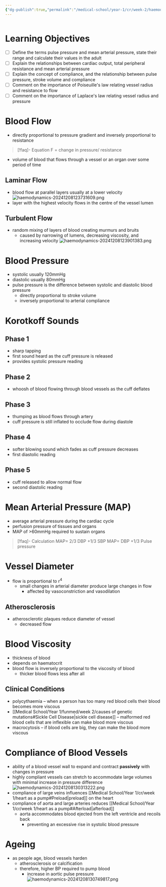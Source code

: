 ```yaml
---
{"dg-publish":true,"permalink":"/medical-school/year-1/cr/week-2/haemodynamics/","tags":["cr"]}
---
```


```table-of-contents
```
# Learning Objectives
- [ ] Define the terms pulse pressure and mean arterial pressure, state their range and calculate their values in the adult
- [ ] Explain the relationships between cardiac output, total peripheral resistance and mean arterial pressure
- [ ] Explain the concept of compliance, and the relationship between pulse pressure, stroke volume and compliance
- [ ] Comment on the importance of Poiseuille's law relating vessel radius and resistance to flow
- [ ] Comment on the importance of Laplace's law relating vessel radius and pressure

# Blood Flow
- directly proportional to pressure gradient and inversely proportional to resistance
> [!faq]- Equation
F = change in pressure/ resistance
- volume of blood that flows through a vessel or an organ over some period of time
## Laminar Flow
- blood flow at parallel layers usually at a lower velocity
![haemodynamics-20241208123731609.png](/img/user/Medical%20School/Year%201/cr/week%202/attachments/haemodynamics-20241208123731609.png)
- layer with the highest velocity flows in the centre of the vessel lumen
## Turbulent Flow
- random mixing of layers of blood creating murmurs and bruits
	- caused by narrowing of lumens, decreasing viscosity, and increasing velocity
![haemodynamics-20241208123901383.png](/img/user/Medical%20School/Year%201/cr/week%202/attachments/haemodynamics-20241208123901383.png)

# Blood Pressure
- systolic usually 120mmHg
- diastolic usually 80mmHg
- pulse pressure is the difference between systolic and diastolic blood pressure
	- directly proportional to stroke volume
	- inversely proportional to arterial compliance

# Korotkoff Sounds
## Phase 1
- sharp tapping 
- first sound heard as the cuff pressure is released
- provides systolic pressure reading
## Phase 2
- whoosh of blood flowing through blood vessels as the cuff deflates
## Phase 3
- thumping as blood flows through artery
- cuff pressure is still inflated to occlude flow during diastole
## Phase 4
- softer blowing sound which fades as cuff pressure decreases
- first diastolic reading
## Phase 5
- cuff released to allow normal flow
- second diastolic reading

# Mean Arterial Pressure (MAP)
- average arterial pressure during the cardiac cycle
- perfusion pressure of tissues and organs
- MAP of >60mmHg required to sustain organs

> [!faq]- Calculation
> MAP= 2/3 DBP +1/3 SBP
> MAP= DBP +1/3 Pulse pressure

# Vessel Diameter
- flow is proportional to r<sup>4</sup>
	- small changes in arterial diameter produce large changes in flow
		- affected by vasoconstriction and vasodilation
## Atherosclerosis
- atherosclerotic plaques reduce diameter of vessel
	- decreased flow

# Blood Viscosity
- thickness of blood
- depends on haematocrit
- blood flow is inversely proportional to the viscosity of blood
	- thicker blood flows less after all
## Clinical Conditions
- polycythaemia – when a person has too many red blood cells their blood becomes more viscous
- [[Medical School/Year 1/funmed/week 2/causes of genetic mutations#Sickle Cell Disease\|sickle cell disease]] – malformed red blood cells that are inflexible can make blood more viscous
- macrocytosis – if blood cells are big, they can make the blood more viscous

# Compliance of Blood Vessels
- ability of a blood vessel wall to expand and contract **passively** with changes in pressure
- highly compliant vessels can stretch to accommodate large volumes with minimal increase in pressure difference
![haemodynamics-20241208130313222.png](/img/user/Medical%20School/Year%201/cr/week%202/attachments/haemodynamics-20241208130313222.png)
- compliance of large veins influences [[Medical School/Year 1/cr/week 1/heart as a pump#Preload\|preload]] on the heart
- compliance of aorta and large arteries reduces [[Medical School/Year 1/cr/week 1/heart as a pump#Afterload\|afterload]]
	- aorta accommodates blood ejected from the left ventricle and recoils back
		- preventing an excessive rise in systolic blood pressure

# Ageing
- as people age, blood vessels harden
	- atherosclerosis or calcification
	- therefore, higher BP required to pump blood
		- increase in aortic pulse pressure
![haemodynamics-20241208130749817.png](/img/user/Medical%20School/Year%201/cr/week%202/attachments/haemodynamics-20241208130749817.png)